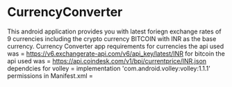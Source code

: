 # CurrencyConverter
This android application provides you with latest foriegn exchange rates of 9 currencies including the crypto currency BITCOIN with INR as the base currency.
Currency Converter app requirements
for currencies the api used was = https://v6.exchangerate-api.com/v6/api_key/latest/INR
for bitcoin the api used was = https://api.coindesk.com/v1/bpi/currentprice/INR.json
dependcies for volley =     implementation 'com.android.volley:volley:1.1.1'
permissions in Manifest.xml = <uses-permission android:name="android.permission.INTERNET"/>
